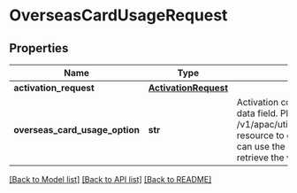 # OverseasCardUsageRequest

## Properties
Name | Type | Description | Notes
------------ | ------------- | ------------- | -------------
**activation_request** | [**ActivationRequest**](ActivationRequest.md) |  | [optional] 
**overseas_card_usage_option** | **str** | Activation code for overseas card Usage. This is a reference data field. Please use /v1/apac/utilities/referenceData/{overseasCardUsageOption} resource to get valid value of this field with description. You can use the field name as the referenceCode parameter to retrieve the values | 

[[Back to Model list]](../README.md#documentation-for-models) [[Back to API list]](../README.md#documentation-for-api-endpoints) [[Back to README]](../README.md)

